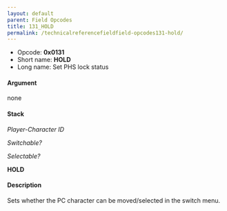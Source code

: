 ```yaml
---
layout: default
parent: Field Opcodes
title: 131_HOLD
permalink: /technicalreferencefieldfield-opcodes131-hold/
---
```


-   Opcode: **0x0131**
-   Short name: **HOLD**
-   Long name: Set PHS lock status

#### Argument

none

#### Stack

  
*Player-Character ID*

*Switchable?*

*Selectable?*

**HOLD**

#### Description

Sets whether the PC character can be moved/selected in the switch menu.

